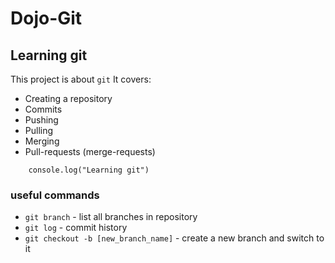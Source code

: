 # Dojo-Git
## Learning git
This project is about `git`
It covers:
- Creating a repository
- Commits
- Pushing
- Pulling
- Merging
- Pull-requests (merge-requests)
```
    console.log("Learning git")
```

### useful commands
- `git branch` - list all branches in repository
- `git log` - commit history
- `git checkout -b [new_branch_name]` - create a new branch and switch to it